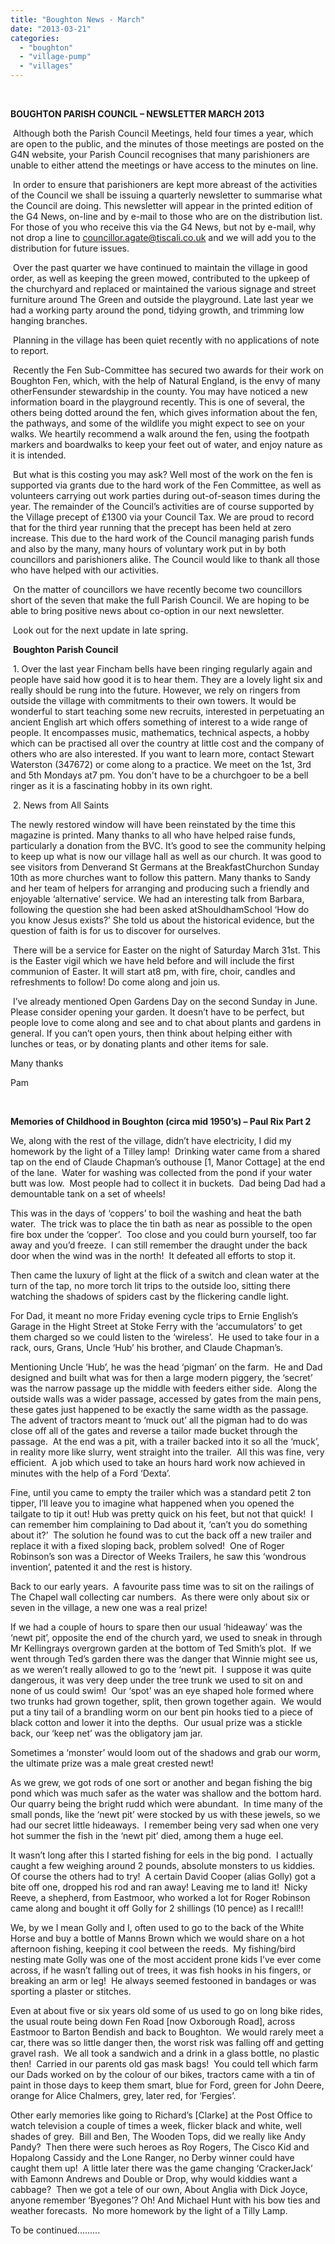```yaml
---
title: "Boughton News - March"
date: "2013-03-21"
categories: 
  - "boughton"
  - "village-pump"
  - "villages"
---
```


 

**BOUGHTON PARISH COUNCIL – NEWSLETTER MARCH 2013**

 Although both the Parish Council Meetings, held four times a year, which are open to the public, and the minutes of those meetings are posted on the G4N website, your Parish Council recognises that many parishioners are unable to either attend the meetings or have access to the minutes on line.

 In order to ensure that parishioners are kept more abreast of the activities of the Council we shall be issuing a quarterly newsletter to summarise what the Council are doing. This newsletter will appear in the printed edition of the G4 News, on-line and by e-mail to those who are on the distribution list. For those of you who receive this via the G4 News, but not by e-mail, why not drop a line to [councillor.agate@tiscali.co.uk](mailto:councillor.agate@tiscali.co.uk) and we will add you to the distribution for future issues.

 Over the past quarter we have continued to maintain the village in good order, as well as keeping the green mowed, contributed to the upkeep of the churchyard and replaced or maintained the various signage and street furniture around The Green and outside the playground. Late last year we had a working party around the pond, tidying growth, and trimming low hanging branches.

 Planning in the village has been quiet recently with no applications of note to report.

 Recently the Fen Sub-Committee has secured two awards for their work on Boughton Fen, which, with the help of Natural England, is the envy of many otherFensunder stewardship in the county. You may have noticed a new information board in the playground recently. This is one of several, the others being dotted around the fen, which gives information about the fen, the pathways, and some of the wildlife you might expect to see on your walks. We heartily recommend a walk around the fen, using the footpath markers and boardwalks to keep your feet out of water, and enjoy nature as it is intended.

 But what is this costing you may ask? Well most of the work on the fen is supported via grants due to the hard work of the Fen Committee, as well as volunteers carrying out work parties during out-of-season times during the year. The remainder of the Council’s activities are of course supported by the Village precept of £1300 via your Council Tax. We are proud to record that for the third year running that the precept has been held at zero increase. This due to the hard work of the Council managing parish funds and also by the many, many hours of voluntary work put in by both councillors and parishioners alike. The Council would like to thank all those who have helped with our activities.

 On the matter of councillors we have recently become two councillors short of the seven that make the full Parish Council. We are hoping to be able to bring positive news about co-option in our next newsletter.

 Look out for the next update in late spring.

 **Boughton Parish Council**

 1. Over the last year Fincham bells have been ringing regularly again and people have said how good it is to hear them. They are a lovely light six and really should be rung into the future. However, we rely on ringers from outside the village with commitments to their own towers. It would be wonderful to start teaching some new recruits, interested in perpetuating an ancient English art which offers something of interest to a wide range of people. It encompasses music, mathematics, technical aspects, a hobby which can be practised all over the country at little cost and the company of others who are also interested. If you want to learn more, contact Stewart Waterston (347672) or come along to a practice. We meet on the 1st, 3rd and 5th Mondays at7 pm. You don't have to be a churchgoer to be a bell ringer as it is a fascinating hobby in its own right.

 2. News from All Saints

The newly restored window will have been reinstated by the time this magazine is printed. Many thanks to all who have helped raise funds, particularly a donation from the BVC. It’s good to see the community helping to keep up what is now our village hall as well as our church. It was good to see visitors from Denverand St Germans at the BreakfastChurchon Sunday 10th as more churches want to follow this pattern. Many thanks to Sandy and her team of helpers for arranging and producing such a friendly and enjoyable ‘alternative’ service. We had an interesting talk from Barbara, following the question she had been asked atShouldhamSchool ‘How do you know Jesus exists?’ She told us about the historical evidence, but the question of faith is for us to discover for ourselves.

 There will be a service for Easter on the night of Saturday March 31st. This is the Easter vigil which we have held before and will include the first communion of Easter. It will start at8 pm, with fire, choir, candles and refreshments to follow! Do come along and join us.

 I’ve already mentioned Open Gardens Day on the second Sunday in June. Please consider opening your garden. It doesn’t have to be perfect, but people love to come along and see and to chat about plants and gardens in general. If you can’t open yours, then think about helping either with lunches or teas, or by donating plants and other items for sale.

Many thanks

Pam

 

**Memories of Childhood in Boughton (circa mid 1950’s) – Paul Rix Part 2**

We, along with the rest of the village, didn’t have electricity, I did my homework by the light of a Tilley lamp!  Drinking water came from a shared tap on the end of Claude Chapman’s outhouse \[1, Manor Cottage\] at the end of the lane.  Water for washing was collected from the pond if your water butt was low.  Most people had to collect it in buckets.  Dad being Dad had a demountable tank on a set of wheels! 

This was in the days of ‘coppers’ to boil the washing and heat the bath water.  The trick was to place the tin bath as near as possible to the open fire box under the ‘copper’.  Too close and you could burn yourself, too far away and you’d freeze.  I can still remember the draught under the back door when the wind was in the north!  It defeated all efforts to stop it.

Then came the luxury of light at the flick of a switch and clean water at the turn of the tap, no more torch lit trips to the outside loo, sitting there watching the shadows of spiders cast by the flickering candle light.

For Dad, it meant no more Friday evening cycle trips to Ernie English’s Garage in the Hight Street at Stoke Ferry with the ‘accumulators’ to get them charged so we could listen to the ‘wireless’.  He used to take four in a rack, ours, Grans, Uncle ‘Hub’ his brother, and Claude Chapman’s.

Mentioning Uncle ‘Hub’, he was the head ‘pigman’ on the farm.  He and Dad designed and built what was for then a large modern piggery, the ‘secret’ was the narrow passage up the middle with feeders either side.  Along the outside walls was a wider passage, accessed by gates from the main pens, these gates just happened to be exactly the same width as the passage.  The advent of tractors meant to ‘muck out’ all the pigman had to do was close off all of the gates and reverse a tailor made bucket through the passage.  At the end was a pit, with a trailer backed into it so all the ‘muck’, in reality more like slurry, went straight into the trailer.  All this was fine, very efficient.  A job which used to take an hours hard work now achieved in minutes with the help of a Ford ‘Dexta’.

Fine, until you came to empty the trailer which was a standard petit 2 ton tipper, I’ll leave you to imagine what happened when you opened the tailgate to tip it out! Hub was pretty quick on his feet, but not that quick!  I can remember him complaining to Dad about it, ‘can’t you do something about it?’  The solution he found was to cut the back off a new trailer and replace it with a fixed sloping back, problem solved!  One of Roger Robinson’s son was a Director of Weeks Trailers, he saw this ‘wondrous invention’, patented it and the rest is history.

Back to our early years.  A favourite pass time was to sit on the railings of The Chapel wall collecting car numbers.  As there were only about six or seven in the village, a new one was a real prize!

If we had a couple of hours to spare then our usual ‘hideaway’ was the ‘newt pit’, opposite the end of the church yard, we used to sneak in through Mr Kellingrays overgrown garden at the bottom of Ted Smith’s plot.  If we went through Ted’s garden there was the danger that Winnie might see us, as we weren’t really allowed to go to the ‘newt pit.  I suppose it was quite dangerous, it was very deep under the tree trunk we used to sit on and none of us could swim!  Our ‘spot’ was an eye shaped hole formed where two trunks had grown together, split, then grown together again.  We would put a tiny tail of a brandling worm on our bent pin hooks tied to a piece of black cotton and lower it into the depths.  Our usual prize was a stickle back, our ‘keep net’ was the obligatory jam jar.

Sometimes a ‘monster’ would loom out of the shadows and grab our worm, the ultimate prize was a male great crested newt!

As we grew, we got rods of one sort or another and began fishing the big pond which was much safer as the water was shallow and the bottom hard.  Our quarry being the bright rudd which were abundant.  In time many of the small ponds, like the ‘newt pit’ were stocked by us with these jewels, so we had our secret little hideaways.  I remember being very sad when one very hot summer the fish in the ‘newt pit’ died, among them a huge eel.

It wasn’t long after this I started fishing for eels in the big pond.  I actually caught a few weighing around 2 pounds, absolute monsters to us kiddies.  Of course the others had to try!  A certain David Cooper (alias Golly) got a bite off one, dropped his rod and ran away! Leaving me to land it!  Nicky Reeve, a shepherd, from Eastmoor, who worked a lot for Roger Robinson came along and bought it off Golly for 2 shillings (10 pence) as I recall!!

We, by we I mean Golly and I, often used to go to the back of the White Horse and buy a bottle of Manns Brown which we would share on a hot afternoon fishing, keeping it cool between the reeds.  My fishing/bird nesting mate Golly was one of the most accident prone kids I’ve ever come across, if he wasn’t falling out of trees, it was fish hooks in his fingers, or breaking an arm or leg!  He always seemed festooned in bandages or was sporting a plaster or stitches.

Even at about five or six years old some of us used to go on long bike rides, the usual route being down Fen Road \[now Oxborough Road\], across Eastmoor to Barton Bendish and back to Boughton.  We would rarely meet a car, there was so little danger then, the worst risk was falling off and getting gravel rash.  We all took a sandwich and a drink in a glass bottle, no plastic then!  Carried in our parents old gas mask bags!  You could tell which farm our Dads worked on by the colour of our bikes, tractors came with a tin of paint in those days to keep them smart, blue for Ford, green for John Deere, orange for Alice Chalmers, grey, later red, for ‘Fergies’.

Other early memories like going to Richard’s \[Clarke\] at the Post Office to watch television a couple of times a week, flicker black and white, well shades of grey.  Bill and Ben, The Wooden Tops, did we really like Andy Pandy?  Then there were such heroes as Roy Rogers, The Cisco Kid and Hopalong Cassidy and the Lone Ranger, no Derby winner could have caught them up!  A little later there was the game changing ‘CrackerJack’ with Eamonn Andrews and Double or Drop, why would kiddies want a cabbage?  Then we got a tele of our own, About Anglia with Dick Joyce, anyone remember ‘Byegones’? Oh! And Michael Hunt with his bow ties and weather forecasts.  No more homework by the light of a Tilly Lamp.

To be continued.........
